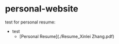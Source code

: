 # personal-website

test for personal resume:  
- test  
  - [Personal Resume](./Resume_Xinlei Zhang.pdf)
